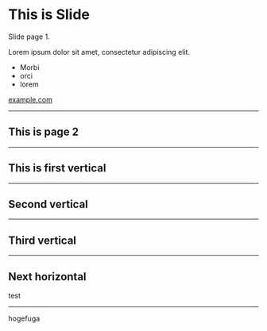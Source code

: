 # This is Slide
Slide page 1.

Lorem ipsum dolor sit amet, consectetur adipiscing elit. 

- Morbi
- orci
- lorem

[example.com](http://example.com/)

---

## This is page 2

***

## This is first vertical

---

## Second vertical

---

## Third vertical

***

## Next horizontal

test

---

hogefuga